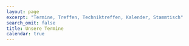 ```yaml
---
layout: page
excerpt: "Termine, Treffen, Techniktreffen, Kalender, Stammtisch"
search_omit: false
title: Unsere Termine
calendar: true
---
```


<div class="monthly" id="mycalendar"></div>
